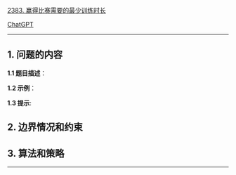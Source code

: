 [2383. 赢得比赛需要的最少训练时长](https://leetcode.cn/problems/minimum-hours-of-training-to-win-a-competition)

[ChatGPT](https://chat.openai.com/g/g-GsMNEr76r-c-master)

---

## 1. 问题的内容
**1.1 题目描述**：

**1.2 示例**：

**1.3 提示**:

## 2. 边界情况和约束


## 3. 算法和策略

---
